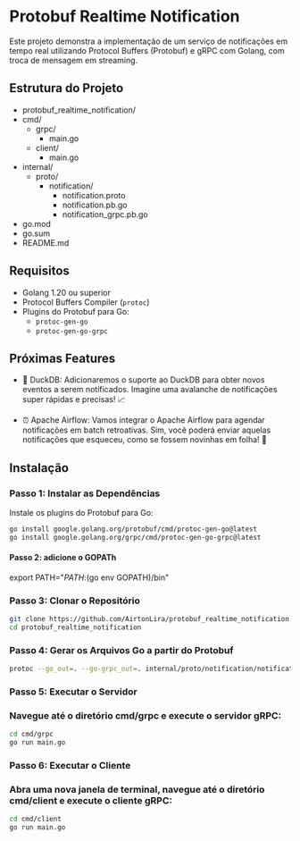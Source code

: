 # Protobuf Realtime Notification

Este projeto demonstra a implementação de um serviço de notificações em tempo real utilizando Protocol Buffers (Protobuf) e gRPC com Golang, com troca de mensagem em streaming.

## Estrutura do Projeto

- protobuf_realtime_notification/
- cmd/
  - grpc/
    - main.go
  - client/
    - main.go
- internal/
  - proto/
    - notification/
      - notification.proto
      - notification.pb.go
      - notification_grpc.pb.go
- go.mod
- go.sum
- README.md


## Requisitos

- Golang 1.20 ou superior
- Protocol Buffers Compiler (`protoc`)
- Plugins do Protobuf para Go:
  - `protoc-gen-go`
  - `protoc-gen-go-grpc`

## Próximas Features

- 🚀 DuckDB: Adicionaremos o suporte ao DuckDB para obter novos eventos a serem notificados. Imagine uma avalanche de notificações super rápidas e precisas! 📈

- ⏰ Apache Airflow: Vamos integrar o Apache Airflow para agendar notificações em batch retroativas. Sim, você poderá enviar aquelas notificações que esqueceu, como se fossem novinhas em folha! 📅

## Instalação

### Passo 1: Instalar as Dependências

Instale os plugins do Protobuf para Go:

```sh
go install google.golang.org/protobuf/cmd/protoc-gen-go@latest
go install google.golang.org/grpc/cmd/protoc-gen-go-grpc@latest
````


#### Passo 2: adicione o GOPATh
export PATH="$PATH:$(go env GOPATH)/bin"

### Passo 3: Clonar o Repositório
```sh
git clone https://github.com/AirtonLira/protobuf_realtime_notification.git
cd protobuf_realtime_notification
````

### Passo 4: Gerar os Arquivos Go a partir do Protobuf
```sh
protoc --go_out=. --go-grpc_out=. internal/proto/notification/notification.proto
````

### Passo 5: Executar o Servidor
### Navegue até o diretório cmd/grpc e execute o servidor gRPC:

```sh
cd cmd/grpc
go run main.go
````

### Passo 6: Executar o Cliente
### Abra uma nova janela de terminal, navegue até o diretório cmd/client e execute o cliente gRPC:
```sh
cd cmd/client
go run main.go
````